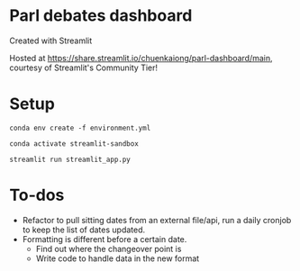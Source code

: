 # Parl debates dashboard

Created with Streamlit

Hosted at https://share.streamlit.io/chuenkaiong/parl-dashboard/main, courtesy of Streamlit's Community Tier!


# Setup
`conda env create -f environment.yml`

`conda activate streamlit-sandbox`

`streamlit run streamlit_app.py`

  
# To-dos
- Refactor to pull sitting dates from an external file/api, run a daily cronjob to keep the list of dates updated.
- Formatting is different before a certain date.
  - Find out where the changeover point is
  - Write code to handle data in the new format

